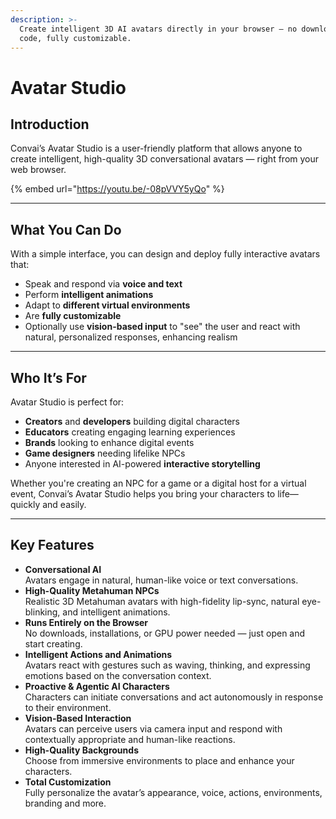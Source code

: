 ```yaml
---
description: >-
  Create intelligent 3D AI avatars directly in your browser — no downloads, no
  code, fully customizable.
---
```


# Avatar Studio

## Introduction

Convai’s Avatar Studio is a user-friendly platform that allows anyone to create intelligent, high-quality 3D conversational avatars — right from your web browser.

{% embed url="https://youtu.be/-08pVVY5yQo" %}

***

## **What You Can Do**

With a simple interface, you can design and deploy fully interactive avatars that:

* Speak and respond via **voice and text**
* Perform **intelligent animations**
* Adapt to **different virtual environments**
* Are **fully customizable**
* Optionally use **vision-based input** to "see" the user and react with natural, personalized responses, enhancing realism

***

## Who It’s For

Avatar Studio is perfect for:

* **Creators** and **developers** building digital characters
* **Educators** creating engaging learning experiences
* **Brands** looking to enhance digital events
* **Game designers** needing lifelike NPCs
* Anyone interested in AI-powered **interactive storytelling**

Whether you're creating an NPC for a game or a digital host for a virtual event, Convai’s Avatar Studio helps you bring your characters to life—quickly and easily.

***

## Key Features

* **Conversational AI**\
  Avatars engage in natural, human-like voice or text conversations.
* **High-Quality Metahuman NPCs**\
  Realistic 3D Metahuman avatars with high-fidelity lip-sync, natural eye-blinking, and intelligent animations.
* **Runs Entirely on the Browser**\
  No downloads, installations, or GPU power needed — just open and start creating.
* **Intelligent Actions and Animations**\
  Avatars react with gestures such as waving, thinking, and expressing emotions based on the conversation context.
* **Proactive & Agentic AI Characters**\
  Characters can initiate conversations and act autonomously in response to their environment.
* **Vision-Based Interaction**\
  Avatars can perceive users via camera input and respond with contextually appropriate and human-like reactions.
* **High-Quality Backgrounds**\
  Choose from immersive environments to place and enhance your characters.
* **Total Customization**\
  Fully personalize the avatar’s appearance, voice, actions, environments, branding and more.
